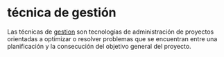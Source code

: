 # técnica de gestión

Las técnicas de [gestion](gestion.md) son tecnologías de administración de proyectos orientadas a optimizar o resolver problemas que se encuentran entre una planificación y la consecución del objetivo general del proyecto.
